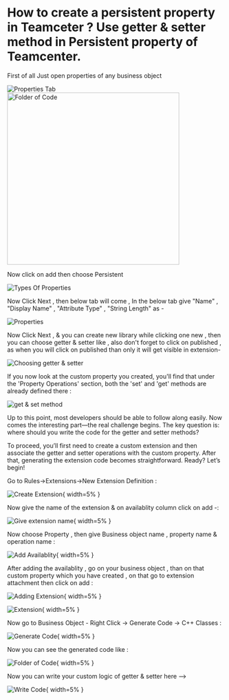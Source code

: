 # How to create a persistent property in Teamceter ? Use getter & setter method in Persistent property of Teamcenter.

First of all Just open properties of any business object

![Properties Tab](../images/26_1.JPG)
<img src="../images/26_1.JPG" alt="Folder of Code" width="400"/>

Now click on add then choose Persistent

![Types Of Properties](../images/26-2.JPG)

Now Click Next , then below tab will come , In the below tab give "Name" , "Display Name" , "Attribute Type" , "String Length" as -

![Properties](../images/26-3.JPG)

Now Click Next , & you can create new library while clicking one new , then you can choose getter & setter like , also don't forget to click on published , as when you will click on published than only it will get visible in extension-

![Choosing getter & setter](../images/26-4.JPG)

If you now look at the custom property you created, you'll find that under the 'Property Operations' section, both the 'set' and 'get' methods are already defined there :

![get & set method](../images/26_5.JPG)

Up to this point, most developers should be able to follow along easily.
Now comes the interesting part—the real challenge begins.
The key question is: where should you write the code for the getter and setter methods?

To proceed, you’ll first need to create a custom extension and then associate the getter and setter operations with the custom property. After that, generating the extension code becomes straightforward. Ready? Let’s begin!

Go to Rules->Extensions->New Extension Definition :

![Create Extension](../images/26_7.JPG){ width=5% }

Now give the name of the extension & on availablity column click on add -:

![Give extension name](../images/26_8.JPG){ width=5% }

Now choose Property , then give Business object name , property name & operation name :

![Add Availablity](../images/26_9.JPG){ width=5% }

After adding the availablity , go on your business object , than on that custom property which you have created , on that go to extension attachment then click on add :

![Adding Extension](../images/26-10.JPG){ width=5% }

![Extension](../images/26_11.JPG){ width=5% }

Now go to Business Object - Right Click -> Generate Code -> C++ Classes :

![Generate Code](../images/26_12.JPG){ width=5% }

Now you can see the generated code like :

![Folder of Code](../images/26_13.JPG){ width=5% }

Now you can write your custom logic of getter & setter here -->

![Write Code](../images/26_14.JPG){ width=5% }
